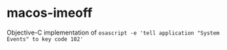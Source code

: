 # macos-imeoff
Objective-C implementation of `osascript -e 'tell application "System Events" to key code 102'`
